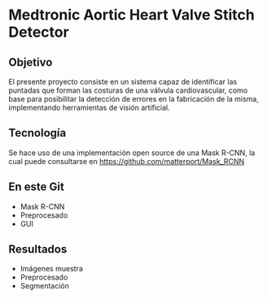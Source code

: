 # Medtronic Aortic Heart Valve Stitch Detector
## Objetivo
El presente proyecto consiste en un sistema capaz de identificar las puntadas que forman las costuras de una válvula cardiovascular, como base para posibilitar la detección de errores en la fabricación de la misma, implementando herramientas de visión artificial.
## Tecnología
Se hace uso de una implementación open source de una Mask R-CNN, la cual puede consultarse en https://github.com/matterport/Mask_RCNN
## En este Git
* Mask R-CNN
* Preprocesado
* GUI
## Resultados
* Imágenes muestra
* Preprocesado
* Segmentación
